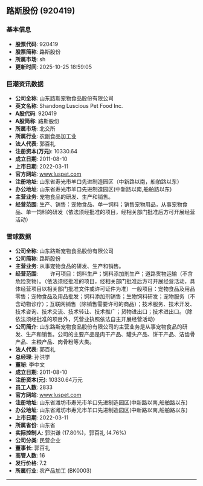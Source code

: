 ## 路斯股份 (920419)

### 基本信息

- **股票代码**: 920419
- **股票简称**: 路斯股份
- **所属市场**: sh
- **更新时间**: 2025-10-25 18:59:05

### 巨潮资讯数据

- **公司全称**: 山东路斯宠物食品股份有限公司
- **英文名称**: Shandong Luscious Pet Food Inc.
- **A股代码**: 920419
- **A股简称**: 路斯股份
- **所属市场**: 北交所
- **所属行业**: 农副食品加工业
- **法人代表**: 郭百礼
- **注册资本(万元)**: 10330.64
- **成立日期**: 2011-08-10
- **上市日期**: 2022-03-11
- **官方网站**: www.luspet.com
- **注册地址**: 山东省寿光市羊口先进制造园区（中新路以南，船舶路以东）
- **办公地址**: 山东省寿光市羊口先进制造园区(中新路以南,船舶路以东)
- **主营业务**: 宠物食品的研发、生产和销售。
- **经营范围**: 生产、销售：宠物食品、单一饲料；销售宠物用品，从事宠物食品、单一饲料的研发（依法须经批准的项目，经相关部门批准后方可开展经营活动）

### 雪球数据

- **公司全称**: 山东路斯宠物食品股份有限公司
- **公司简称**: 路斯股份
- **主营业务**: 从事宠物食品的研发、生产和销售。
- **经营范围**: 　　许可项目：饲料生产；饲料添加剂生产；道路货物运输（不含危险货物）。（依法须经批准的项目，经相关部门批准后方可开展经营活动，具体经营项目以相关部门批准文件或许可证件为准）一般项目：宠物食品及用品零售；宠物食品及用品批发；饲料添加剂销售；生物饲料研发；宠物服务（不含动物诊疗）；互联网销售（除销售需要许可的商品）；技术服务、技术开发、技术咨询、技术交流、技术转让、技术推广；货物进出口；技术进出口。（除依法须经批准的项目外，凭营业执照依法自主开展经营活动）
- **公司简介**: 山东路斯宠物食品股份有限公司的主营业务是从事宠物食品的研发、生产和销售。公司的主要产品是肉干产品、罐头产品、饼干产品、洁齿骨产品、主粮产品、肉骨粉等大类。
- **法人代表**: 郭百礼
- **总经理**: 孙洪学
- **董秘**: 李中文
- **成立日期**: 2011-08-10
- **注册资本(元)**: 10330.64万元
- **员工人数**: 2833
- **官方网站**: www.luspet.com
- **注册地址**: 山东省潍坊市寿光市羊口先进制造园区(中新路以南,船舶路以东)
- **办公地址**: 山东省潍坊市寿光市羊口先进制造园区(中新路以南,船舶路以东)
- **上市日期**: 2022-03-11
- **所属省份**: 山东省
- **实际控制人**: 郭洪谦 (17.80%)，郭百礼 (4.76%)
- **公司分类**: 民营企业
- **董事长**: 郭百礼
- **高管人数**: 16
- **发行价格**: 7.2
- **所属行业**: 农产品加工 (BK0003)

---